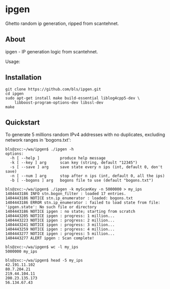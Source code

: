 ipgen
=====

Ghetto random ip generation, ripped from scantehnet. 

About
-----

ipgen - IP generation logic from scantehnet.

Usage: 

Installation
------------

```
git clone https://github.com/bls/ipgen.git
cd ipgen
sudo apt-get install make build-essential liblog4cpp5-dev \
    libboost-program-options-dev libssl-dev
make
```

Quickstart
----------

To generate 5 millions random IPv4 addresses with no duplicates, excluding
network ranges in 'bogons.txt':

```
bls@zxc:~/wa/ipgen$ ./ipgen -h
options:
  -h [ --help ]         produce help message
  -k [ --key ] arg      scan key (string, default "12345")
  -s [ --save ] arg     save state every n ips (int, default 0, don't save)
  -n [ --num ] arg      stop after n ips (int, default 0, all the ips)
  -b [ --bogons ] arg   bogons file to use (default "bogons.txt")

bls@zxc:~/wa/ipgen$ ./ipgen -k myScanKey -n 5000000 > my_ips
1404443186 INFO stn.bogon_filter : loaded 17 entries.
1404443186 NOTICE stn.ip_enumerator : loaded: bogons.txt
1404443186 ERROR stn.ip_enumerator : failed to load state from file: 'ipgen.state': No such file or directory
1404443186 NOTICE ipgen : no state; starting from scratch
1404443205 NOTICE ipgen : progress: 1 million...
1404443223 NOTICE ipgen : progress: 2 million...
1404443241 NOTICE ipgen : progress: 3 million...
1404443259 NOTICE ipgen : progress: 4 million...
1404443277 NOTICE ipgen : progress: 5 million...
1404443277 ALERT ipgen : Scan complete!

bls@zxc:~/wa/ipgen$ wc -l my_ips 
5000000 my_ips

bls@zxc:~/wa/ipgen$ head -5 my_ips
42.191.11.102
80.7.204.21
219.44.104.11
200.23.135.173
56.134.67.43
```


